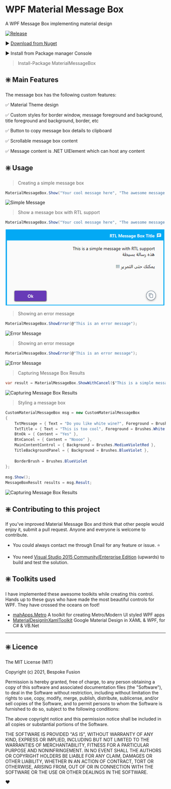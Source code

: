 # WPF Material Message Box

A WPF Message Box implementing material design

[![Release](https://img.shields.io/github/release/denpalrius/Material-Message-Box.svg)](https://github.com/denpalrius/Material-Message-Box/releases/latest)

:arrow_forward: [Download from Nuget](https://www.nuget.org/packages/MaterialMessageBox/)

:arrow_forward: Install from Package manager Console
> Install-Package MaterialMessageBox



## :sparkle: Main Features
The message box has the following custom features:

:white_check_mark: Material Theme design

:white_check_mark: Custom styles for border window, message foreground and background, title foreground and background, border, etc

:white_check_mark: Button to copy message box details to clipboard

:white_check_mark: Scrollable message box content

:white_check_mark: Message content is .NET UIElement which can host any content



## :sparkle: Usage

> Creating a simple message box

```c#
MaterialMessageBox.Show("Your cool message here", "The awesome message title");
```
![Simple Message](./MaterialMessageBoxDemo/Screenshots/Simple-Message-Box.png?raw=true "Creating a simple message box")

> Show a message box with RTL support

```c#
MaterialMessageBox.Show("Your cool message here", "The awesome message title", true);
```
![message box with RTL support](./MaterialMessageBoxDemo/Screenshots/Rtl-Message-Box.png?raw=true "Creating a message box with RTL support")

> Showing an error message

```c#            
MaterialMessageBox.ShowError(@"This is an error message");
```
![Error Message](https://raw.github.com/denpalrius/Material-Message-Box/master/MaterialMessageBoxDemo/Screenshots/Error-Message-Box.png)

> Showing an error message

```c#            
MaterialMessageBox.ShowError(@"This is an error message");
```
![Error Message](https://raw.github.com/denpalrius/Material-Message-Box/master/MaterialMessageBoxDemo/Screenshots/Error-Message-Box.png)

> Capturing Message Box Results

```c#    
var result = MaterialMessageBox.ShowWithCancel($"This is a simple message with a cancel button. You can listen to the return value", "Message Box Title");
```
![Capturing Message Box Results](https://raw.github.com/denpalrius/Material-Message-Box/master/MaterialMessageBoxDemo/Screenshots/Message-Box-With-Cancel-Button.png)


> Styling a message box

``` c#
CustomMaterialMessageBox msg = new CustomMaterialMessageBox
{
    TxtMessage = { Text = "Do you like white wine?", Foreground = Brushes.White },
    TxtTitle = { Text = "This is too cool", Foreground = Brushes.White },
    BtnOk = { Content = "Yes" },
    BtnCancel = { Content = "Noooo" },
    MainContentControl = { Background = Brushes.MediumVioletRed },
    TitleBackgroundPanel = { Background = Brushes.BlueViolet },

    BorderBrush = Brushes.BlueViolet
};

msg.Show();
MessageBoxResult results = msg.Result;
```
![Capturing Message Box Results](https://raw.github.com/denpalrius/Material-Message-Box/master/MaterialMessageBoxDemo/Screenshots/Styled-Message-Box.png)


## :sparkle: Contributing to this project
If you've improved Material Message Box and think that other people would enjoy it, submit a pull request. Anyone and everyone is welcome to contribute.

* You could always contact me through Email for any feature or issue. :star:

* You need [Visual Studio 2015 Community/Enterprise Edition](<https://www.visualstudio.com/>) (upwards) to build and test the solution.


## :sparkle: Toolkits used
I have implemented these awesome toolkits while creating this control. Hands up to these guys who have made the most beautiful controls for WPF. They have crossed the oceans on foot!

- [mahApps.Metro](https://github.com/MahApps/MahApps.Metro) A toolkit for creating Metro/Modern UI styled WPF apps
- [MaterialDesignInXamlToolkit](https://github.com/ButchersBoy/MaterialDesignInXamlToolkit) Google Material Design in XAML & WPF, for C# & VB.Net

----------

## :sparkle: Licence
The MIT License (MIT)

Copyright (c) 2021, Bespoke Fusion

Permission is hereby granted, free of charge, to any person obtaining a copy
 of this software and associated documentation files (the "Software"), to deal
 in the Software without restriction, including without limitation the rights
 to use, copy, modify, merge, publish, distribute, sublicense, and/or sell
 copies of the Software, and to permit persons to whom the Software is
 furnished to do so, subject to the following conditions:

The above copyright notice and this permission notice shall be included in
 all copies or substantial portions of the Software.

THE SOFTWARE IS PROVIDED "AS IS", WITHOUT WARRANTY OF ANY KIND, EXPRESS OR
 IMPLIED, INCLUDING BUT NOT LIMITED TO THE WARRANTIES OF MERCHANTABILITY,
 FITNESS FOR A PARTICULAR PURPOSE AND NONINFRINGEMENT. IN NO EVENT SHALL THE
 AUTHORS OR COPYRIGHT HOLDERS BE LIABLE FOR ANY CLAIM, DAMAGES OR OTHER
 LIABILITY, WHETHER IN AN ACTION OF CONTRACT, TORT OR OTHERWISE, ARISING FROM,
 OUT OF OR IN CONNECTION WITH THE SOFTWARE OR THE USE OR OTHER DEALINGS IN
 THE SOFTWARE.



:heart:
